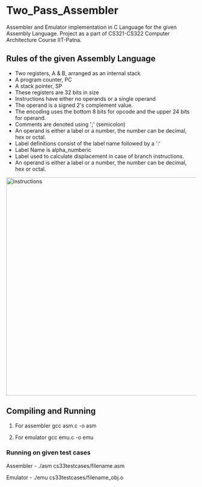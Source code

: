 # Two_Pass_Assembler

Assembler and Emulator implementation in C Language for the given Assembly Language. Project as a part of CS321-CS322 Computer Architecture Course IIT-Patna.

## Rules of the given Assembly Language

* Two registers, A & B, arranged as an internal stack
* A program counter, PC
* A stack pointer, SP
* These registers are 32 bits in size
* Instructions have either no operands or a single operand
* The operand is a signed 2's complement value.
* The encoding uses the bottom 8 bits for opcode and the upper 24 bits for operand.
* Comments are denoted using ';' (semicolon)
* An operand is either a label or a number, the number can be decimal, hex or octal.
* Label definitions consist of the label name followed by a ':'
* Label Name is alpha_numberic
* Label used to calculate displacement in case of branch instructions.
* An operand is either a label or a number, the number can be decimal, hex or octal.

<img width="581" alt="instructions" src="https://user-images.githubusercontent.com/41947720/102636143-4ab31d00-417a-11eb-9676-a6e4798f2a0e.png">

## Compiling and Running
1) For assembler
gcc asm.c -o asm

2) For emulator
gcc emu.c -o emu

### Running on given test cases
Assembler -
./asm cs33testcases/filename.asm

Emulator -
./emu cs33testcases/filename_obj.o
